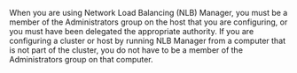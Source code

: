 <Token xmlns:xlink="http://www.w3.org/1999/xlink">When you are using Network Load Balancing (NLB) Manager, you must be a member of the Administrators group on the host that you are configuring, or you must have been delegated the appropriate authority. If you are configuring a cluster or host by running NLB Manager from a computer that is not part of the cluster, you do not have to be a member of the Administrators group on that computer.</Token>